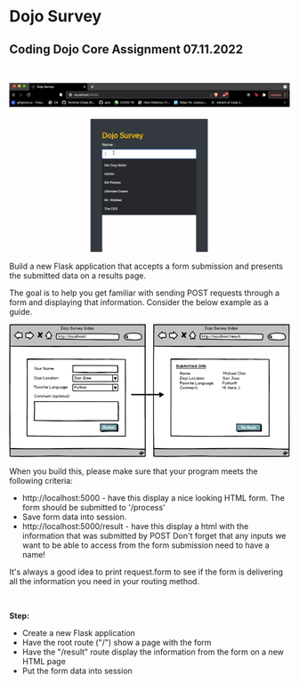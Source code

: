 # Dojo Survey

## Coding Dojo Core Assignment 07.11.2022

<br/>

![sample](./dojo_survey%20sample.gif)

Build a new Flask application that accepts a form submission and presents the submitted data on a results page.

The goal is to help you get familiar with sending POST requests through a form and displaying that information. Consider the below example as a guide.

![survey form](./survey-form.png)

When you build this, please make sure that your program meets the following criteria:

* http://localhost:5000 - have this display a nice looking HTML form.  The form should be submitted to '/process'
* Save form data into session.
* http://localhost:5000/result - have this display a html with the information that was submitted by POST
Don't forget that any inputs we want to be able to access from the form submission need to have a name!

It's always a good idea to print request.form to see if the form is delivering all the information you need in your routing method.

<br/>

**Step:**
* Create a new Flask application
* Have the root route ("/") show a page with the form
* Have the "/result" route display the information from the form on a new HTML page
* Put the form data into session
